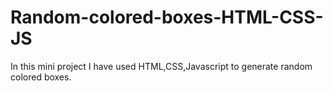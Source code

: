 # Random-colored-boxes-HTML-CSS-JS
In this mini project I have used HTML,CSS,Javascript to generate random colored boxes.
